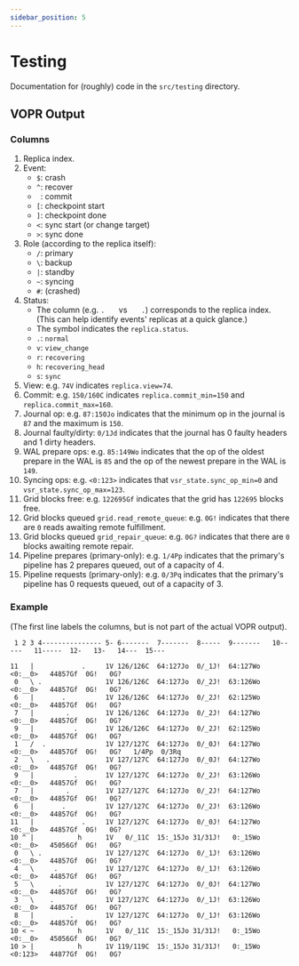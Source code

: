 ```yaml
---
sidebar_position: 5
---
```


# Testing

Documentation for (roughly) code in the `src/testing` directory.

## VOPR Output

### Columns

1. Replica index.
2. Event:
    - `$`: crash
    - `^`: recover
    - ` `: commit
    - `[`: checkpoint start
    - `]`: checkpoint done
    - `<`: sync start (or change target)
    - `>`: sync done
3. Role (according to the replica itself):
    - `/`: primary
    - `\`: backup
    - `|`: standby
    - `~`: syncing
    - `#`: (crashed)
4. Status:
    - The column (e.g. `.   ` vs `   .`) corresponds to the replica index. (This can help identify events' replicas at a quick glance.)
    - The symbol indicates the `replica.status`.
    - `.`: `normal`
    - `v`: `view_change`
    - `r`: `recovering`
    - `h`: `recovering_head`
    - `s`: `sync`
5. View: e.g. `74V` indicates `replica.view=74`.
6. Commit: e.g. `150/160C` indicates `replica.commit_min=150` and `replica.commit_max=160`.
7. Journal op: e.g. `87:150Jo` indicates that the minimum op in the journal is `87` and the maximum is `150`.
8. Journal faulty/dirty: `0/1Jd` indicates that the journal has 0 faulty headers and 1 dirty headers.
9. WAL prepare ops: e.g. `85:149Wo` indicates that the op of the oldest prepare in the WAL is `85` and the op of the newest prepare in the WAL is `149`.
10. Syncing ops: e.g. `<0:123>` indicates that `vsr_state.sync_op_min=0` and `vsr_state.sync_op_max=123`.
11. Grid blocks free: e.g. `122695Gf` indicates that the grid has `122695` blocks free.
12. Grid blocks queued `grid.read_remote_queue`: e.g. `0G!` indicates that there are `0` reads awaiting remote fulfillment.
13. Grid blocks queued `grid_repair_queue`: e.g. `0G?` indicates that there are `0` blocks awaiting remote repair.
14. Pipeline prepares (primary-only): e.g. `1/4Pp` indicates that the primary's pipeline has 2 prepares queued, out of a capacity of 4.
15. Pipeline requests (primary-only): e.g. `0/3Pq` indicates that the primary's pipeline has 0 requests queued, out of a capacity of 3.

### Example

(The first line labels the columns, but is not part of the actual VOPR output).

```
 1 2 3 4--------------- 5- 6-------  7-------  8-----  9-------   10-----   11-----  12-   13-   14---  15---

11   |            .     1V 126/126C  64:127Jo  0/_1J!  64:127Wo   <0:__0>   44857Gf  0G!   0G?
 0   \ .                1V 126/126C  64:127Jo  0/_2J!  63:126Wo   <0:__0>   44857Gf  0G!   0G?
 6   |       .          1V 126/126C  64:127Jo  0/_2J!  62:125Wo   <0:__0>   44857Gf  0G!   0G?
 7   |        .         1V 126/126C  64:127Jo  0/_2J!  64:127Wo   <0:__0>   44857Gf  0G!   0G?
 9   |          .       1V 126/126C  64:127Jo  0/_2J!  62:125Wo   <0:__0>   44857Gf  0G!   0G?
 1   /  .               1V 127/127C  64:127Jo  0/_0J!  64:127Wo   <0:__0>   44857Gf  0G!   0G?   1/4Pp  0/3Rq
 2   \   .              1V 127/127C  64:127Jo  0/_0J!  64:127Wo   <0:__0>   44857Gf  0G!   0G?
 9   |          .       1V 127/127C  64:127Jo  0/_2J!  63:126Wo   <0:__0>   44857Gf  0G!   0G?
 7   |        .         1V 127/127C  64:127Jo  0/_2J!  64:127Wo   <0:__0>   44857Gf  0G!   0G?
 6   |       .          1V 127/127C  64:127Jo  0/_2J!  63:126Wo   <0:__0>   44857Gf  0G!   0G?
11   |            .     1V 127/127C  64:127Jo  0/_0J!  64:127Wo   <0:__0>   44857Gf  0G!   0G?
10 ^ |           h      1V   0/_11C  15:_15Jo 31/31J!   0:_15Wo   <0:__0>   45056Gf  0G!   0G?
 0   \ .                1V 127/127C  64:127Jo  0/_1J!  63:126Wo   <0:__0>   44857Gf  0G!   0G?
 4   \     .            1V 127/127C  64:127Jo  0/_1J!  63:126Wo   <0:__0>   44857Gf  0G!   0G?
 5   \      .           1V 127/127C  64:127Jo  0/_0J!  64:127Wo   <0:__0>   44857Gf  0G!   0G?
 3   \    .             1V 127/127C  64:127Jo  0/_1J!  63:126Wo   <0:__0>   44857Gf  0G!   0G?
 8   |         .        1V 127/127C  64:127Jo  0/_1J!  63:126Wo   <0:__0>   44857Gf  0G!   0G?
10 < ~           h      1V   0/_11C  15:_15Jo 31/31J!   0:_15Wo   <0:__0>   45056Gf  0G!   0G?
10 > |           h      1V 119/119C  15:_15Jo 31/31J!   0:_15Wo   <0:123>   44877Gf  0G!   0G?
```
